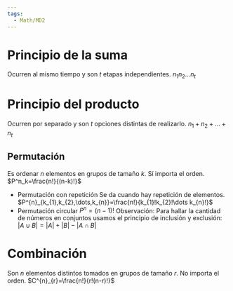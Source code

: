```yaml
---
tags:
  - Math/MD2
---
```

# Principio de la suma
Ocurren al mismo tiempo y son $t$ etapas independientes. $n_{1}n_{2}\dots n_{t}$
# Principio del producto
Ocurren por separado y son $t$ opciones distintas de realizarlo. $n_{1}+n_{2}+\dots+n_{t}$
## Permutación
Es ordenar $n$ elementos en grupos de tamaño $k$. Sí importa el orden.
$P^n_k=\frac{n!}{(n-k)!}$
- Permutación con repetición
	Se da cuando hay repetición de elementos.
	$P^{n}_{k_{1},k_{2},\dots,k_{n}}=\frac{n!}{k_{1}!k_{2}!\dots k_{n}!}$
- Permutación circular
	$P^{n}=(n-1)!$
Observación:
Para hallar la cantidad de números en conjuntos usamos el principio de inclusión y exclusión: $|A \cup B| = |A|+|B|-|A \cap B|$
# Combinación
Son $n$ elementos distintos tomados en grupos de tamaño $r$. No importa el orden. 
$C^{n}_{r}=\frac{n!}{r!(n-r)!}$
